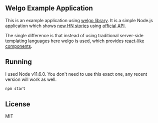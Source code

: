 ## Welgo Example Application

This is an example application using [welgo library](https://github.com/Bloomca/welgo).
It is a simple Node.js application which shows [new HN stories](https://news.ycombinator.com/newest) using [official API](https://github.com/HackerNews/API).

The single difference is that instead of using traditional server-side templating languages here welgo is used, which provides [react-like components](./src/components/stories.js).

## Running

I used Node v11.6.0. You don't need to use this exact one, any recent version will work as well.

```sh
npm start
```

## License

MIT
